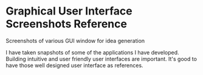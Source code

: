 # Graphical User Interface Screenshots Reference
Screenshots of various GUI window for idea generation

I have taken snapshots of some of the applications I have developed. Building intuitive and user friendly user interfaces are important. It's good to have those well designed user interface as references.

